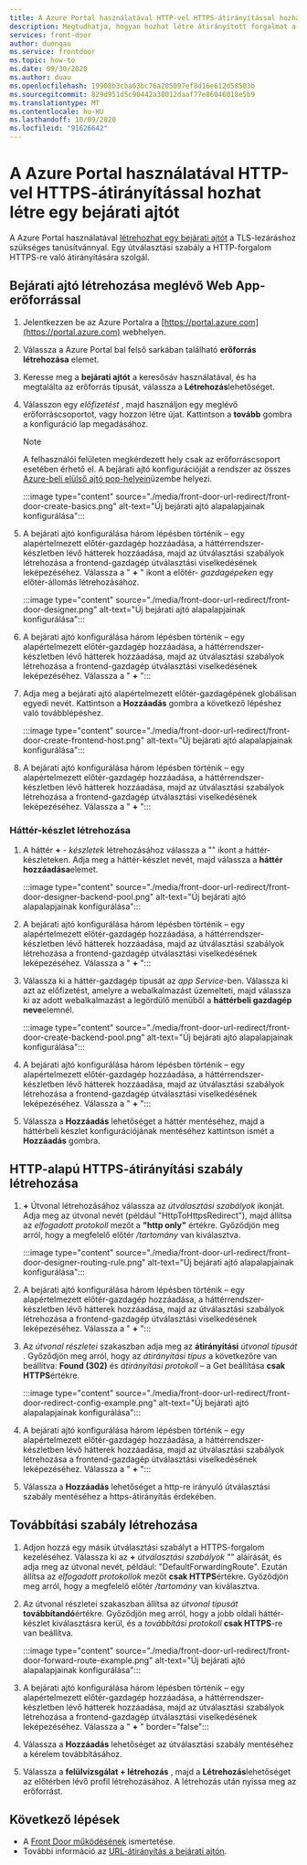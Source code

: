 ```yaml
---
title: A Azure Portal használatával HTTP-vel HTTPS-átirányítással hozhat létre egy bejárati ajtót
description: Megtudhatja, hogyan hozhat létre átirányított forgalmat a HTTP-ről HTTPS-re a Azure Portal használatával.
services: front-door
author: duongau
ms.service: frontdoor
ms.topic: how-to
ms.date: 09/30/2020
ms.author: duau
ms.openlocfilehash: 19908b3cba63bc76a205097ef8d16e612d58503b
ms.sourcegitcommit: 829d951d5c90442a38012daaf77e86046018e5b9
ms.translationtype: MT
ms.contentlocale: hu-HU
ms.lasthandoff: 10/09/2020
ms.locfileid: "91626642"
---
```

# <a name="create-a-front-door-with-http-to-https-redirection-using-the-azure-portal"></a>A Azure Portal használatával HTTP-vel HTTPS-átirányítással hozhat létre egy bejárati ajtót

A Azure Portal használatával [létrehozhat egy bejárati ajtót](quickstart-create-front-door.md) a TLS-lezáráshoz szükséges tanúsítvánnyal. Egy útválasztási szabály a HTTP-forgalom HTTPS-re való átirányítására szolgál.

## <a name="create-a-front-door-with-an-existing-web-app-resource"></a>Bejárati ajtó létrehozása meglévő Web App-erőforrással

1. Jelentkezzen be az Azure Portalra a [https://portal.azure.com](https://portal.azure.com) webhelyen.

1. Válassza a Azure Portal bal felső sarkában található **erőforrás létrehozása** elemet.

1. Keresse meg a **bejárati ajtót** a keresősáv használatával, és ha megtalálta az erőforrás típusát, válassza a **Létrehozás**lehetőséget.

1. Válasszon egy *előfizetést* , majd használjon egy meglévő erőforráscsoportot, vagy hozzon létre újat. Kattintson a **tovább** gombra a konfiguráció lap megadásához.

    > [!NOTE]
    > A felhasználói felületen megkérdezett hely csak az erőforráscsoport esetében érhető el. A bejárati ajtó konfigurációját a rendszer az összes [Azure-beli elülső ajtó pop-helyein](front-door-faq.md#what-are-the-pop-locations-for-azure-front-door)üzembe helyezi.

    :::image type="content" source="./media/front-door-url-redirect/front-door-create-basics.png" alt-text="Új bejárati ajtó alapalapjainak konfigurálása&quot;:::

1. A bejárati ajtó konfigurálása három lépésben történik – egy alapértelmezett előtér-gazdagép hozzáadása, a háttérrendszer-készletben lévő hátterek hozzáadása, majd az útválasztási szabályok létrehozása a frontend-gazdagép útválasztási viselkedésének leképezéséhez. Válassza a &quot; **+** " ikont a előtér- _gazdagépeken_ egy előtér-állomás létrehozásához.

    :::image type="content" source="./media/front-door-url-redirect/front-door-designer.png" alt-text="Új bejárati ajtó alapalapjainak konfigurálása&quot;:::

1. A bejárati ajtó konfigurálása három lépésben történik – egy alapértelmezett előtér-gazdagép hozzáadása, a háttérrendszer-készletben lévő hátterek hozzáadása, majd az útválasztási szabályok létrehozása a frontend-gazdagép útválasztási viselkedésének leképezéséhez. Válassza a &quot; **+** ":::

1. Adja meg a bejárati ajtó alapértelmezett előtér-gazdagépének globálisan egyedi nevét. Kattintson a **Hozzáadás** gombra a következő lépéshez való továbblépéshez.

    :::image type="content" source="./media/front-door-url-redirect/front-door-create-frontend-host.png" alt-text="Új bejárati ajtó alapalapjainak konfigurálása&quot;:::

1. A bejárati ajtó konfigurálása három lépésben történik – egy alapértelmezett előtér-gazdagép hozzáadása, a háttérrendszer-készletben lévő hátterek hozzáadása, majd az útválasztási szabályok létrehozása a frontend-gazdagép útválasztási viselkedésének leképezéséhez. Válassza a &quot; **+** ":::

### <a name="create-backend-pool"></a>Háttér-készlet létrehozása

1. A háttér **+** - _készletek_ létrehozásához válassza a "" ikont a háttér-készleteken. Adja meg a háttér-készlet nevét, majd válassza a **háttér hozzáadása**elemet.

    :::image type="content" source="./media/front-door-url-redirect/front-door-designer-backend-pool.png" alt-text="Új bejárati ajtó alapalapjainak konfigurálása&quot;:::

1. A bejárati ajtó konfigurálása három lépésben történik – egy alapértelmezett előtér-gazdagép hozzáadása, a háttérrendszer-készletben lévő hátterek hozzáadása, majd az útválasztási szabályok létrehozása a frontend-gazdagép útválasztási viselkedésének leképezéséhez. Válassza a &quot; **+** ":::

1. Válassza ki a háttér-gazdagép típusát az _app Service_-ben. Válassza ki azt az előfizetést, amelyre a webalkalmazást üzemelteti, majd válassza ki az adott webalkalmazást a legördülő menüből a **háttérbeli gazdagép neve**elemnél.

    :::image type="content" source="./media/front-door-url-redirect/front-door-create-backend-pool.png" alt-text="Új bejárati ajtó alapalapjainak konfigurálása&quot;:::

1. A bejárati ajtó konfigurálása három lépésben történik – egy alapértelmezett előtér-gazdagép hozzáadása, a háttérrendszer-készletben lévő hátterek hozzáadása, majd az útválasztási szabályok létrehozása a frontend-gazdagép útválasztási viselkedésének leképezéséhez. Válassza a &quot; **+** ":::

1. Válassza a **Hozzáadás** lehetőséget a háttér mentéséhez, majd a háttérbeli készlet konfigurációjának mentéséhez kattintson ismét a **Hozzáadás** gombra. 

## <a name="create-http-to-https-redirect-rule"></a>HTTP-alapú HTTPS-átirányítási szabály létrehozása

1. **+** Útvonal létrehozásához válassza az *útválasztási szabályok* ikonját. Adja meg az útvonal nevét (például "HttpToHttpsRedirect"), majd állítsa az *elfogadott protokoll* mezőt a **"http only"** értékre. Győződjön meg arról, hogy a megfelelő előtér */tartomány* van kiválasztva.  

    :::image type="content" source="./media/front-door-url-redirect/front-door-designer-routing-rule.png" alt-text="Új bejárati ajtó alapalapjainak konfigurálása&quot;:::

1. A bejárati ajtó konfigurálása három lépésben történik – egy alapértelmezett előtér-gazdagép hozzáadása, a háttérrendszer-készletben lévő hátterek hozzáadása, majd az útválasztási szabályok létrehozása a frontend-gazdagép útválasztási viselkedésének leképezéséhez. Válassza a &quot; **+** ":::

1. Az *útvonal részletei* szakaszban adja meg az **átirányítási** *útvonal típusát* . Győződjön meg arról, hogy az *átirányítási típus* a következőre van beállítva: **Found (302)** és *átirányítási protokoll* – a Get beállítása **csak HTTPS**értékre. 

    :::image type="content" source="./media/front-door-url-redirect/front-door-redirect-config-example.png" alt-text="Új bejárati ajtó alapalapjainak konfigurálása&quot;:::

1. A bejárati ajtó konfigurálása három lépésben történik – egy alapértelmezett előtér-gazdagép hozzáadása, a háttérrendszer-készletben lévő hátterek hozzáadása, majd az útválasztási szabályok létrehozása a frontend-gazdagép útválasztási viselkedésének leképezéséhez. Válassza a &quot; **+** ":::

1. Válassza a **Hozzáadás** lehetőséget a http-re irányuló útválasztási szabály mentéséhez a https-átirányítás érdekében.

## <a name="create-forwarding-rule"></a>Továbbítási szabály létrehozása

1. Adjon hozzá egy másik útválasztási szabályt a HTTPS-forgalom kezeléséhez. Válassza ki az **+** *útválasztási szabályok* "" aláírását, és adja meg az útvonal nevét, például: "DefaultForwardingRoute". Ezután állítsa az *elfogadott protokollok* mezőt **csak HTTPS**értékre. Győződjön meg arról, hogy a megfelelő előtér */tartomány* van kiválasztva.

1. Az útvonal részletei szakaszban állítsa az *útvonal típusát* **továbbítandó**értékre. Győződjön meg arról, hogy a jobb oldali háttér-készlet kiválasztásra kerül, és a *továbbítási protokoll* **csak HTTPS**-re van beállítva. 

    :::image type="content" source="./media/front-door-url-redirect/front-door-forward-route-example.png" alt-text="Új bejárati ajtó alapalapjainak konfigurálása&quot;:::

1. A bejárati ajtó konfigurálása három lépésben történik – egy alapértelmezett előtér-gazdagép hozzáadása, a háttérrendszer-készletben lévő hátterek hozzáadása, majd az útválasztási szabályok létrehozása a frontend-gazdagép útválasztási viselkedésének leképezéséhez. Válassza a &quot; **+** " border="false":::

1. Válassza a **Hozzáadás** lehetőséget az útválasztási szabály mentéséhez a kérelem továbbításához.

1. Válassza a **felülvizsgálat + létrehozás** , majd a **Létrehozás**lehetőséget az előtérben lévő profil létrehozásához. A létrehozás után nyissa meg az erőforrást.

## <a name="next-steps"></a>Következő lépések

- A [Front Door működésének](front-door-routing-architecture.md) ismertetése.
- További információ az [URL-átirányítás a bejárati ajtón](front-door-url-redirect.md).
